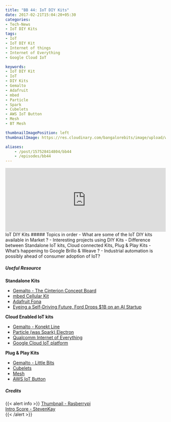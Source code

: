 ```yaml
---
title: "BB 44: IoT DIY Kits"
date: 2017-02-21T15:04:20+05:30
categories:
- Tech-News
- IoT DIY Kits
tags:
- IoT
- IoT DIY Kit
- Internet of things
- Internet of Everything
- Google Cloud IoT

keywords:
- IoT DIY Kit
- IoT
- DIY Kits
- Gemalto
- Adafruit
- mbed
- Particle
- Spark
- Cubelets
- AWS IoT Button
- Mesh
- BT Mesh

thumbnailImagePosition: left
thumbnailImage: https://res.cloudinary.com/bangalorebits/image/upload/w_400,h_400,c_fill,r_max/v1517410311/bb-episode-assets/bb44-thumbnail.jpg

aliases:
    - /post/157528414804/bb44
    - /episodes/bb44
---
```

<iframe frameborder='0' height='200px' scrolling='no' seamless src='https://embed.simplecast.com/7601817c?color=f5f5f5' width='100%'></iframe>
<BR>
IoT DIY Kits
<!--more-->
##### Topics in order
- What are some of the IoT DIY kits available in Market ?
- Interesting projects using DIY Kits
- Difference between Standalone IoT kits, Cloud connected Kits, Plug & Play Kits
- What’s happening to Google Brillo & Weave ?
- Industrial automation is possibly ahead of consumer adoption of IoT?

##### Useful Resource
**Standalone Kits**

*   [Gemalto - The Cinterion Concept Board]( http://www.gemalto.com/m2m/development/cinterion-concept-board)
*   [mbed Cellular Kit](  https://www.u-blox.com/en/product/c027?utm_source=en%2Fc027-internet-of-things-starter-kit.html)
*   [Adafruit Fona]( https://www.wired.com/2017/02/california-dmv-autonomous-car-disengagement/)
*   [Eyeing a Self-Driving Future, Ford Drops $1B on an AI Startup](https://learn.adafruit.com/adafruit-fona-mini-gsm-gprs-cellular-phone-module/overview)

**Cloud Enabled IoT kits**

*   [Gemalto - Konekt Line]( https://hologram.io)
*   [Particle (was Spark) Electron](https://www.particle.io)
*   [Qualcomm Internet of Everything](https://developer.qualcomm.com/hardware/iot-cellular-dev)
*   [Google Cloud IoT platform](https://cloud.google.com/solutions/iot/kit/)

**Plug & Play Kits**

*   [Gemalto - Little Bits]( http://littlebits.cc)
*   [Cubelets](https://www.modrobotics.com/cubelets/)
*   [Mesh](http://meshprj.com/en/)
*   [AWS IoT Button](https://aws.amazon.com/iotbutton/)

##### Credits

{{< alert info  >}}
  [Thumbnail - Rasberrypi ](raspberrypi.org) <BR>
  [Intro Score - StevenKay](https://plus.google.com/+StevenKay_Detachment)<BR>
{{< /alert >}}
